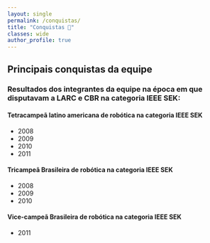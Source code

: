 ```yaml
---
layout: single
permalink: /conquistas/
title: "Conquistas 🏅"
classes: wide
author_profile: true
---
```


## Principais conquistas da equipe

### Resultados dos integrantes da equipe na época em que disputavam a LARC e CBR na categoria IEEE SEK:

#### Tetracampeã latino americana de robótica na categoria IEEE SEK
- 2008
- 2009
- 2010
- 2011

#### Tricampeã Brasileira de robótica na categoria IEEE SEK
- 2008
- 2009
- 2010

#### Vice-campeã Brasileira de robótica na categoria IEEE SEK
- 2011
